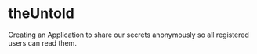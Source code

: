 # theUntold
Creating an Application to share our secrets anonymously so all registered users can read them.
